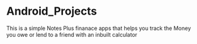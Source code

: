 # Android_Projects
This is a simple Notes Plus finanace apps that helps you track the Money you owe or lend to a friend with an inbuilt calculator
